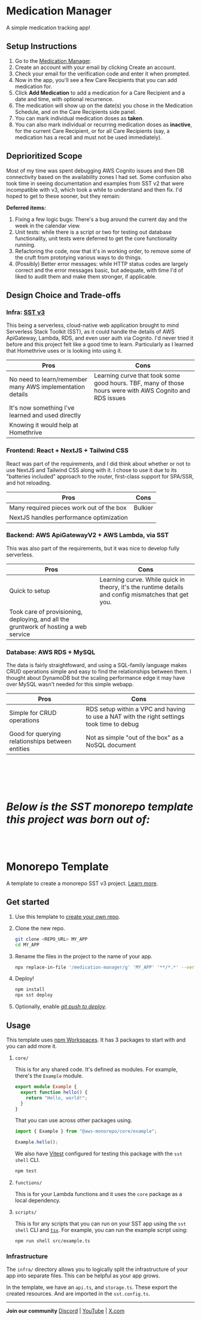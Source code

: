 # Medication Manager
A simple medication tracking app!

## Setup Instructions
1. Go to the [Medication Manager](https://d3e7xe6qxi2zx7.cloudfront.net/).
2. Create an account with your email by clicking Create an account.
3. Check your email for the verification code and enter it when prompted.
4. Now in the app, you'll see a few Care Recipients that you can add medication for.
5. Click **Add Medication** to add a medication for a Care Recipient and a date and time, with optional recurrence.
6. The medication will show up on the date(s) you chose in the Medication Schedule, and on the Care Recipients side panel.
7. You can mark individual medication doses as **taken**.
8. You can also mark individual or recurring medication doses as **inactive**, for the current Care Recipient, or for all Care Recipients (say, a medication has a recall and must not be used immediately).


## Deprioritized Scope
Most of my time was spent debugging AWS Cognito issues and then DB connectivity based on the availability zones I had set. Some confusion also took time in seeing documentation and examples from SST v2 that were incompatible with v3, which took a while to understand and then fix. I'd hoped to get to these sooner, but they remain:

**Deferred items:**
1. Fixing a few logic bugs: There's a bug around the current day and the week in the calendar view.
2. Unit tests: while there is a script or two for testing out database functionality, unit tests were deferred to get the core functionality running.
3. Refactoring the code, now that it's in working order, to remove some of the cruft from prototying various ways to do things.
4. (Possibly) Better error messages: while HTTP status codes are largely correct and the error messages basic, but adequate, with time I'd of liked to audit them and make them stronger, if applicable.


## Design Choice and Trade-offs
### Infra: [SST v3](https://sst.dev/)
This being a serverless, cloud-native web application brought to mind Serverless Stack Toolkit (SST), as it could handle the details of AWS ApiGateway, Lambda, RDS, and even user auth via Cognito. I'd never tried it before and this project felt like a good time to learn. Particularly as I learned that Homethrive uses or is looking into using it.

| Pros | Cons |
|------|------|
| No need to learn/remember many AWS implementation details | Learning curve that took some good hours. TBF, many of those hours were with AWS Cognito and RDS issues |
| It's now something I've learned and used directly ||
| Knowing it would help at Homethrive ||

### Frontend: React + NextJS + Tailwind CSS
React was part of the requirements, and I did think about whether or not to use NextJS and Tailwind CSS along with it. I chose to use it due to its "batteries included" approach to the router, first-class support for SPA/SSR, and hot reloading.

| Pros | Cons |
|------|------|
| Many required pieces work out of the box | Bulkier |
| NextJS handles performance optimization ||


### Backend: AWS ApiGatewayV2 + AWS Lambda, via SST
This was also part of the requirements, but it was nice to develop fully serverless.

| Pros | Cons |
|------|------|
| Quick to setup | Learning curve. While quick in theory, it's the runtime details and config mismatches that get you. |
| Took care of provisioning, deploying, and all the gruntwork of hosting a web service ||


### Database: AWS RDS + MySQL
The data is fairly straightfoward, and using a SQL-family language makes CRUD operations simple and easy to find the relationships between them. I thought about DynamoDB but the scaling performance edge it may have over MySQL wasn't needed for this simple webapp.

| Pros | Cons |
|------|------|
| Simple for CRUD operations | RDS setup within a VPC and having to use a NAT with the right settings took time to debug |
| Good for querying relationships between entities | Not as simple "out of the box" as a NoSQL document |

<br><br><br><br>


# *Below is the SST monorepo template this project was born out of:*

<br><br>

# Monorepo Template

A template to create a monorepo SST v3 project. [Learn more](https://sst.dev/docs/set-up-a-monorepo).

## Get started

1. Use this template to [create your own repo](https://docs.github.com/en/repositories/creating-and-managing-repositories/creating-a-repository-from-a-template).

2. Clone the new repo.

   ```bash
   git clone <REPO_URL> MY_APP
   cd MY_APP
   ```

3. Rename the files in the project to the name of your app.

   ```bash
   npx replace-in-file '/medication-manager/g' 'MY_APP' '**/*.*' --verbose
   ```

4. Deploy!

   ```bash
   npm install
   npx sst deploy
   ```

5. Optionally, enable [_git push to deploy_](https://sst.dev/docs/console/#autodeploy).

## Usage

This template uses [npm Workspaces](https://docs.npmjs.com/cli/v8/using-npm/workspaces). It has 3 packages to start with and you can add more it.

1. `core/`

   This is for any shared code. It's defined as modules. For example, there's the `Example` module.

   ```ts
   export module Example {
     export function hello() {
       return "Hello, world!";
     }
   }
   ```

   That you can use across other packages using.

   ```ts
   import { Example } from "@aws-monorepo/core/example";

   Example.hello();
   ```

   We also have [Vitest](https://vitest.dev/) configured for testing this package with the `sst shell` CLI.

   ```bash
   npm test
   ```

2. `functions/`

   This is for your Lambda functions and it uses the `core` package as a local dependency.

3. `scripts/`

    This is for any scripts that you can run on your SST app using the `sst shell` CLI and [`tsx`](https://www.npmjs.com/package/tsx). For example, you can run the example script using:

   ```bash
   npm run shell src/example.ts
   ```

### Infrastructure

The `infra/` directory allows you to logically split the infrastructure of your app into separate files. This can be helpful as your app grows.

In the template, we have an `api.ts`, and `storage.ts`. These export the created resources. And are imported in the `sst.config.ts`.

---

**Join our community** [Discord](https://sst.dev/discord) | [YouTube](https://www.youtube.com/c/sst-dev) | [X.com](https://x.com/SST_dev)
